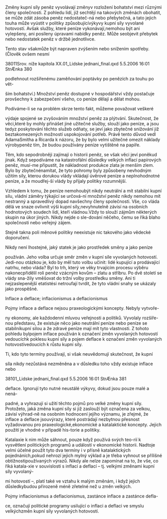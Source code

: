 
Změny kupní síly peněz vyvolávají změnyv rozložení bohatství mezi různými členy společnosti. Z pohledu lidí, již sechtějí na takových změnách obohatit, se může zdát zásoba peněz nedostateč-ná nebo přebytečná, a tato jejich touha může vyústit v politiky způsobujícívýkyvy kupní síly vyvolané hotovostí. Avšak služby, které peníze vykonávají,nemohou být ani vylepšeny, ani posíleny úpravami nabídky peněz. Může seobjevit přebytek nebo nedostatek peněz v držbě jednotlivce.

Tento stav všakmůže být napraven zvýšením nebo snížením spotřeby. (Člověk ovšem nesmí

38011Srov. níže kapitola XX.01_Lidske jednani_final.qxd 5.5.2006 16:01 StrÆnka 380

podlehnout rozšířenému zaměňování poptávky po penězích za touhu po vět-

ším bohatství.) Množství peněz dostupné v hospodářství vždy postačuje provšechny k zabezpečení všeho, co peníze dělají a dělat mohou.

Podíváme-li se na problém skrze tento fakt, můžeme považovat veškeré

výdaje spojené se zvyšováním množství peněz za plýtvání. Skutečnost, že věci,které by mohly přinášet jiné užitečné služby, slouží jako peníze, a jsou tedyz poskytování těchto služeb odňaty, se jeví jako zbytečné snižování již beztakomezených možností uspokojování potřeb. Právě tento důvod vedl AdamaSmitha a Ricarda k názoru, že by bylo velmi užitečné omezit náklady výrobypeněz tím, že budou používány peníze vytištěné na papíře.

Těm, kdo sepodrobněji zajímají o historii peněz, se však věci jeví poněkud jinak. Když sepodíváme na katastrofální důsledky velkých inflací papírových peněz, musí-me připustit, že nákladnost produkce zlata je menším zlem. Bylo by zbytečnénamítat, že tyto pohromy byly způsobeny nevhodným užitím síly, kterou dorukou vlády vkládají úvěrové peníze a neplnohodnotné peníze, a že moudřej-ší vlády by přijaly politiky rozumnější.

Vzhledem k tomu, že peníze nemohoubýt nikdy neutrální a mít stabilní kupní sílu, vládní záměry týkající se určová-ní množství peněz nikdy nemohou mít nestranný a spravedlivý dopad navšechny členy společnosti. Vše, co vláda dělá ve snaze ovlivnit výši kupní síly,nevyhnutelně závisí na osobních hodnotových soudech lidí, kteří vládnou.Vždy to slouží zájmům některých skupin na úkor jiných. Nikdy nejde o sle-dování něčeho, čemu se říká blaho společnosti nebo veřejný zájem.

Stejně takna poli měnové politiky neexistuje nic takového jako vědecké doporučení.

Nikdy není lhostejné, jaký statek je jako prostředek směny a jako peníze

používán. Jeho volba určuje směr změn v kupní síle vyvolaných hotovostí. Jedi-nou otázkou je, kdo by měl tuto volbu učinit: lidé kupující a prodávající natrhu, nebo vláda? Byl to trh, který ve věky trvajícím procesu výběru nakonecpřidělil roli peněz vzácným kovům – zlatu a stříbru. Po dvě století se vlády sna-žily vměšovat do tržní volby prostředku směny. Ani ti nejzaslepenější etatistési netroufají tvrdit, že tyto vládní snahy se ukázaly jako prospěšné.

Inflace a deflace; inflacionismus a deflacionismus

Pojmy inflace a deflace nejsou praxeologickými koncepty. Nebyly vytvoře-

ny ekonomy, ale každodenní mluvou veřejnosti a politiků. Vyvolaly rozšíře-nou představu, že existuje něco jako neutrální peníze nebo peníze se stabilníkupní silou a že zdravé peníze mají mít tyto vlastnosti. Z tohoto pohledu bylpojem inflace používán k označení změn vyvolaných hotovostí vedoucíchk poklesu kupní síly a pojem deflace k označení změn vyvolaných hotovostívedoucích k růstu kupní síly.

Ti, kdo tyto termíny používají, si však neuvědomují skutečnost, že kupní

síla nikdy nezůstává nezměněna a v důsledku toho vždy existuje inflace nebo

38101_Lidske jednani_final.qxd 5.5.2006 16:01 StrÆnka 381

deflace. Ignorují tyto nutné neustálé výkyvy, dokud jsou pouze malé a nená-

padné, a vyhrazují si užití těchto pojmů pro velké změny kupní síly. Protožeto, jaká změna kupní síly si již zaslouží být označena za velkou, závisí výhrad-ně na osobním hodnocení jejího významu, je zřejmé, že inflace a deflace jsouvýrazy, které postrádají nezbytnou přesnost vyžadovanou pro praxeologické,ekonomické a katalaktické koncepty. Jejich použití je vhodné v případě his-torie a politiky.

Katalaxie k nim může sáhnout, pouze když používá svých teo-rií k vysvětlení politických programů a událostí v ekonomické historii. Nadtoje velmi účelné použít tyto dva termíny i v přísně katalaktických pojednáních,pokud nehrozí jejich mylný výklad a je třeba vyhnout se přílišné obtížnostipoužívaných výrazů. Nikdy ale nelze zapomínat na to, že vše, co říká katala-xie v souvislosti s inflací a deflací – tj. velkými změnami kupní síly vyvolaný-

mi hotovostí –, platí také ve vztahu k malým změnám, i když jejich důsledkybudou přirozeně méně zřetelné než u změn velkých.

Pojmy inflacionismus a deflacionismus, zastánce inflace a zastánce defla-

ce, označují politické programy usilující o inflaci a deflaci ve smyslu velkýchzměn kupní síly vyvolaných hotovostí.
